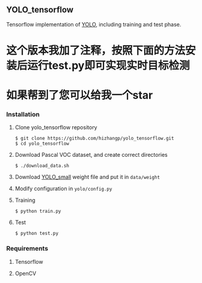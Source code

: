 ## YOLO_tensorflow

Tensorflow implementation of [YOLO](https://arxiv.org/pdf/1506.02640.pdf), including training and test phase.

# 这个版本我加了注释，按照下面的方法安装后运行test.py即可实现实时目标检测

# 如果帮到了您可以给我一个star

### Installation

1. Clone yolo_tensorflow repository
	```Shell
	$ git clone https://github.com/hizhangp/yolo_tensorflow.git
    $ cd yolo_tensorflow
	```

2. Download Pascal VOC dataset, and create correct directories
	```Shell
	$ ./download_data.sh
	```

3. Download [YOLO_small](https://drive.google.com/file/d/0B5aC8pI-akZUNVFZMmhmcVRpbTA/view?usp=sharing)
weight file and put it in `data/weight`

4. Modify configuration in `yolo/config.py`

5. Training
	```Shell
	$ python train.py
	```

6. Test
	```Shell
	$ python test.py
	```

### Requirements
1. Tensorflow

2. OpenCV

